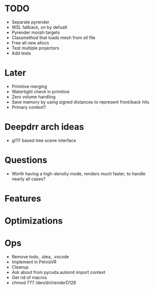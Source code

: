 # TODO
<!-- - Add dep on pycuda with gl support -->
- Separate pyrender
- WSL fallback, on by defualt
- Pyrender morph targets
- Classmethod that loads mesh from stl file
- Free all new allocs
- Test multiple projectors
- Add tests
<!-- - Zero mesh handling -->
<!-- - Autoinit don't do it as a import -->
<!-- - Optional pycuda -->
<!-- - Scatter not supported warning -->
<!-- - Support changing resolution (no, just show warning) -->
<!-- - No parent pointer -->

# Later
- Primitive merging
- Watertight check in primitive
- Zero volume handling
- Save memory by using signed distances to represent front/back hits
- Primary context?

# Deepdrr arch ideas
- glTF based tree scene interface

<!-- - Mesh priorities (is necessary?) -->

<!-- - Return peeling array up to 8 -->
<!-- - Support multi material -->
<!-- - Support more than 8 peels -->
<!-- - Zero copy buffers to cuda -->

# Questions
- Worth having a high-density mode, renders much faster, to handle nearly all cases?

# Features
<!-- - Use winding order in renderer -->
<!-- - Confirm mesh cutout -->
<!-- - Morph targets -->
<!-- - Min/max alpha -->
<!-- - Integrate API for meshes and volumes -->
<!-- - Fix attenuate outside volume -->


# Optimizations
<!-- - On gpu sort -->
<!-- - On gpu ray generation -->
<!-- - Mesh instancing -->
<!-- - Save memory by merging same-material mesh raycast hits -->
<!-- - On gpu ray from and to gen -->

<!-- - Data stay on GPU -->
<!-- - Reuse tree for non blend meshes -->
<!-- - Use rasterization method -->
<!-- - Fast mode rasterization -->
<!-- - On GPU morph targets -->

# Ops
- Remove todo, .idea, .vscode
- Implement in PelvisVR
- Cleanup
- Ask about     from pycuda.autoinit import context
- Get rid of macros
- chmod 777 /dev/dri/renderD128
